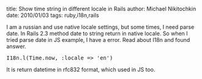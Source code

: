 title: Show time string in different locale in Rails
author: Michael Nikitochkin
date: 2010/01/03
tags: ruby,i18n,rails


I am a russian and use native locale settings, but some times, I need parse date. In Rails 2.3 method date to string return in native locale. So when I tried parse date in JS example, I have a error. Read about I18n and found answer.

<pre>
I18n.l(Time.now, :locale => 'en')
</pre>

It is return datetime in rfc832 format, which used in JS too.
